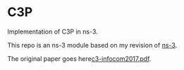 # C3P
Implementation of C3P in ns-3.

This repo is an ns-3 module based on my revision of [ns-3](github.com/FujiZ/ns-3).

The original paper goes here[c3-infocom2017.pdf](cs.nju.edu.cn/tianchen/lunwen/2017/c3-infocom2017.pdf).
